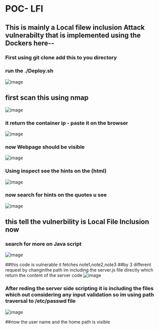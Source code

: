 # POC- LFI

## This is mainly a Local filew inclusion Attack vulnerabilty that is implemented using the Dockers here--

### First using git clone add this to you directory 
### run the ./Deploy.sh
![image](https://github.com/user-attachments/assets/09c23d87-f20b-4170-bc47-fca0634b5525)

## first scan this using nmap
![image](https://github.com/user-attachments/assets/3c6e1ccd-63a4-4ea3-b2e0-4d9e49e32d34)


### it return the container ip - paste it on the browser
![image](https://github.com/user-attachments/assets/088676d8-0979-453e-839f-1a6440bea76c)


### now Webpage should be visible
![image](https://github.com/user-attachments/assets/2cce0d44-468e-47f8-9e8e-e0f1bb070ad7)

### Using inspect see the hints on the (html)
![image](https://github.com/user-attachments/assets/da13c1b4-0892-45b2-a803-8283b491300d)

### now search for hints on the quotes u see

![image](https://github.com/user-attachments/assets/1cfd8085-44f4-4731-b350-fafac1996563)

## this tell the vulnerbility is Local File Inclusion now 
### search for more on Java script
![image](https://github.com/user-attachments/assets/0e689a4e-1aa4-4836-80fa-4e6882be679b)

##this code is vulnerable it fetches note1,note2,note3
##by 3 different request by changinthe path im including the server.js file directly which return the content of the server code
![image](https://github.com/user-attachments/assets/c8334806-f33d-4a35-91b5-8749acf17268)

### After reding the server side scripting it is including the files which out considering any input validation so im using path traversal to /etc/passwd file 
![image](https://github.com/user-attachments/assets/d3c4ac12-d339-4e6a-a427-094effabe565)

##now the user name and the home path is visible
